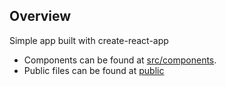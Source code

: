
## Overview
Simple app built with create-react-app
- Components can be found at  [src/components](./src/components).
- Public files can be found at [public](./public)
 